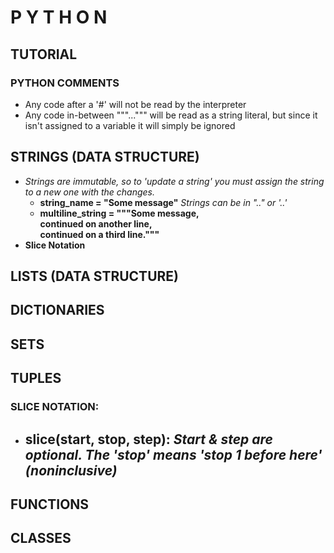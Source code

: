 # P Y T H O N
## TUTORIAL


### PYTHON COMMENTS
- Any code after a '\#' will not be read by the interpreter
- Any code in-between """...""" will be read as a string literal, but since it isn't assigned to a variable it will simply be ignored

## STRINGS (DATA STRUCTURE)
- *Strings are immutable, so to 'update a string' you must assign the string to a new one with the changes.*
  - **string_name = "Some message"** *Strings can be in ".." or '..'*
  - **multiline_string = """Some message,  
  continued on another line,  
  continued on a third line."""** 
- **Slice Notation**


## LISTS (DATA STRUCTURE)
## DICTIONARIES
## SETS
## TUPLES

### SLICE NOTATION:
- **slice(start, stop, step)**: *Start & step are optional. The 'stop' means 'stop 1 before here' (noninclusive)*
  -


## FUNCTIONS

## CLASSES
